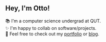 ## Hey, I'm Otto!

📚 I'm a computer science undergrad at QUT. <br> ✨ I'm happy to collab on software/projects. <br> 📑 Feel free to check out my [portfolio](https://ottohellwig.vercel.app/) or [blog](https://ottohellwig.me/).
